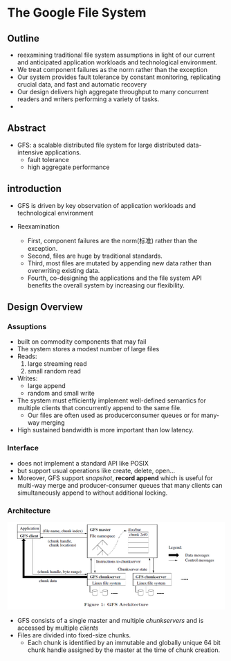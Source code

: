 # The Google File System

## Outline
- reexamining traditional file system assumptions in light of our current and anticipated application
workloads and technological environment.
- We treat component failures as the norm rather than the
exception
- Our system provides fault tolerance by constant monitoring, replicating crucial data, and fast and automatic recovery
- Our design delivers high aggregate throughput to many
concurrent readers and writers performing a variety of tasks.
- 
## Abstract
- GFS: a scalable distributed file system for large distributed
data-intensive applications.
    - fault tolerance
    - high aggregate performance

## introduction
-  GFS is driven by key observation of application workloads and technological environment

- Reexamination
    - First, component failures are the norm(标准) rather than the
    exception.
    - Second, files are huge by traditional standards. 
    - Third, most files are mutated by appending new data
    rather than overwriting existing data.
    - Fourth, co-designing the applications and the file system API benefits the overall system by increasing our flexibility.

## Design Overview

### Assuptions

- built on commodity components that may fail
- The system stores a modest number of large files
- Reads:
    1. large streaming read
    2. small random read
- Writes:
    - large append
    - random and small write 
- The system must efficiently implement well-defined semantics
for multiple clients that concurrently append
to the same file.
    - Our files are often used as producerconsumer
queues or for many-way merging
- High sustained bandwidth is more important than low
latency.

### Interface
- does not implement a standard API like POSIX
- but support usual operations like create, delete, open...
- Moreover, GFS support *snapshot*, **record append** which is useful for multi-way merge and producer-consumer queues that many clients can simultaneously append
to without additional locking.

### Architecture

![GFS](GFS.png)

- GFS consists of a single master and multiple *chunkservers* and is accessed by multiple *clients* 
- Files are divided into fixed-size chunks.
    - Each chunk is identified by an immutable and globally unique 64 bit chunk handle assigned by the master at the time of chunk creation.